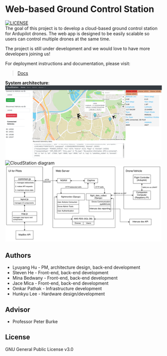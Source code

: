 # Web-based Ground Control Station
[![LICENSE](https://img.shields.io/badge/license-GPL--3.0-brightgreen)](https://github.com/lyuyangh/cloud-station/blob/master/LICENSE)  
The goal of this project is to develop a cloud-based ground control station for Ardupilot drones. The web app is designed to be easily scalable so users can control multiple drones at the same time.   

The project is still under development and we would love to have more developers joining us!  

For deployment instructions and documentation, please visit:
> [Docs](https://cloud-station-docs.readthedocs.io/en/latest/)

**System architecture**:
![UI](diagrams/web_app_screenshot.png "WebApp UI")
![CloudStation diagram](diagrams/cloud_station_diagram.png "System Architecture")  
![System architecture diagram](diagrams/CloudStation_system_diagram.png "System Architecture")

## Authors
  * Lyuyang Hu - PM, architecture design, back-end development
  * Steven He - Front-end, back-end development
  * Mina Bedwany - Front-end, back-end development
  * Jace Mica - Front-end, back-end development
  * Omkar Pathak - Infrastructure development
  * Hunkyu Lee - Hardware design/development
## Advisor
  * Professor Peter Burke
## License
GNU General Public License v3.0
